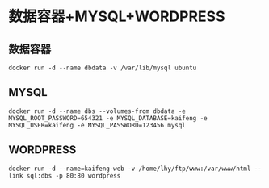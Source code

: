 # 数据容器+MYSQL+WORDPRESS
## 数据容器
```
docker run -d --name dbdata -v /var/lib/mysql ubuntu
```

## MYSQL
```
docker run -d --name dbs --volumes-from dbdata -e MYSQL_ROOT_PASSWORD=654321 -e MYSQL_DATABASE=kaifeng -e MYSQL_USER=kaifeng -e MYSQL_PASSWORD=123456 mysql
```

## WORDPRESS
```
docker run -d --name=kaifeng-web -v /home/lhy/ftp/www:/var/www/html --link sql:dbs -p 80:80 wordpress
```


